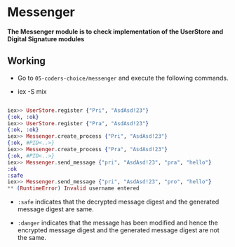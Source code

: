 # Messenger

**The Messenger module is to check implementation of the UserStore and Digital Signature modules**


## Working

* Go to `05-coders-choice/messenger` and execute the following commands.

* iex -S mix
~~~ elixir

iex>> UserStore.register {"Pri", "AsdAsd!23"}
{:ok, :ok}
iex>> UserStore.register {"Pra", "AsdAsd!23"}
{:ok, :ok}
iex>> Messenger.create_process {"Pri", "AsdAsd!23"}
{:ok, #PID<..>}
iex>> Messenger.create_process {"Pra", "AsdAsd!23"}
{:ok, #PID<..>}
iex>> Messenger.send_message {"pri", "AsdAsd!23", "pra", "hello"}
:ok
:safe
iex>> Messenger.send_message {"pri", "AsdAsd!23", "pro", "hello"}
** (RuntimeError) Invalid username entered

~~~

* `:safe` indicates that the decrypted message digest and the generated message digest are same.

* `:danger` indicates that the message has been modified and hence the encrypted message digest
and the generated message digest are not the same.
